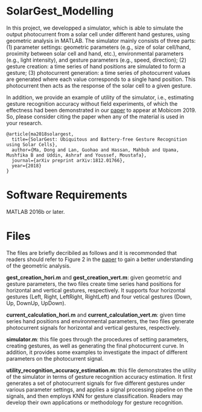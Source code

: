 # SolarGest_Modelling
In this project, we developped a simulator, which is able to simulate the output photocurrent from a solar cell under different hand gestures, using geometric analysis in MATLAB. The simulator mainly consists of three parts: (1) parameter settings: geometric parameters (e.g., size of solar cell/hand, proximity between solar cell and hand, etc.), environmental parameters (e.g., light intensity), and gesture parameters (e.g., speed, direction); (2) gesture creation: a time series of hand positions are simulated to form a gesture; (3) photocurrent generation: a time series of photocurrent values are generated where each value corresponds to a single hand position. This photocurrent then acts as the response of the solar cell to a given gesture. 

In addition, we provide an example of utility of the simulator, i.e., estimating gesture recognition accuracy without field experiments, of which the effectness had been demonstrated in our [paper](https://arxiv.org/abs/1812.01766) to appear at Mobicom 2019. So, please consider citing the paper when any of the material is used in your research. 
```
@article{ma2018solargest,
  title={SolarGest: Ubiquitous and Battery-free Gesture Recognition using Solar Cells},
  author={Ma, Dong and Lan, Guohao and Hassan, Mahbub and Upama, Mushfika B and Uddin, Ashraf and Youssef, Moustafa},
  journal={arXiv preprint arXiv:1812.01766},
  year={2018}
}
```


# Software Requirements
MATLAB 2016b or later.

# Files
The files are briefly decribiled as follows and it is recommonded that readers should refer to Figure 2 in the [paper](https://arxiv.org/abs/1812.01766) to gain a better understanding of the geometric analysis.

**gest_creation_hori.m** and **gest_creation_vert.m**: given geometric and gesture parameters, the two files create time series hand positions for horizontal and vertical gestures, respectively. It supports four horizontal gestures (Left, Right, LeftRight, RightLeft) and four vetical gestures (Down, Up, DownUp, UpDown).

**current_calculation_hori.m** and **current_calculation_vert.m**: given time series hand positions and environmental parameters, the two files generate photocurrent signals for horizontal and vertical gestures, respectively.

**simulator.m**: this file goes through the procedures of setting parameters, creating gestures, as well as generating the final photocurrent curve. In addition, it provides some examples to investigate the impact of different parameters on the photocurrent signal.

**utility_recognition_accuracy_estimation.m**: this file demonstrates the utility of the simulator in terms of gesture recognition accuracy estimation. It first generates a set of photocurrent signals for five different gestures under various parameter settings, and applies a signal processing pipeline on the signals, and then employs KNN for gesture classification. Readers may develop their own applications or methodology for gesture recognition.




